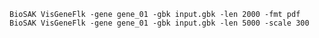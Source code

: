     
    BioSAK VisGeneFlk -gene gene_01 -gbk input.gbk -len 2000 -fmt pdf
    BioSAK VisGeneFlk -gene gene_01 -gbk input.gbk -len 5000 -scale 300
